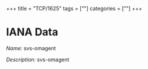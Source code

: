 +++
title = "TCP/1625"
tags = [""]
categories = [""]
+++

# IANA Data

_Name:_ svs-omagent

_Description:_ svs-omagent

